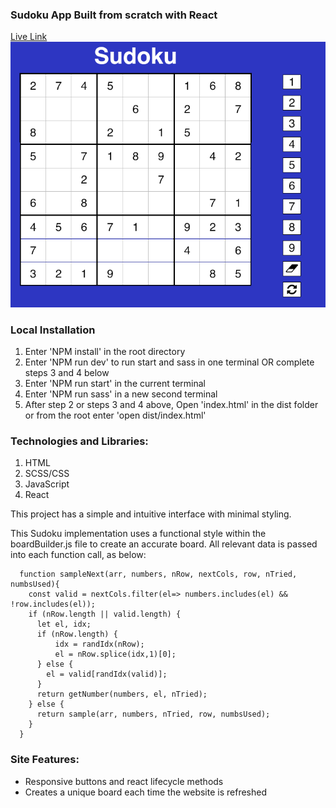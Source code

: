 ### Sudoku App Built from scratch with React

[Live Link](https://react-sudoku-24b70.web.app//)
![Alt text](screenshots/ui/8.4.2020v2.png)

### Local Installation
 1. Enter 'NPM install' in the root directory
 2. Enter 'NPM run dev' to run start and sass in one terminal OR complete steps 3 and 4 below
 3. Enter 'NPM run start' in the current terminal
 4. Enter 'NPM run sass' in a new second terminal
 5. After step 2 or steps 3 and 4 above, Open 'index.html' in the dist folder or from the root enter 'open dist/index.html'
 
### Technologies and Libraries:
 1. HTML
 2. SCSS/CSS
 3. JavaScript
 4. React

This project has a simple and intuitive interface with minimal styling.

This Sudoku implementation uses a functional style within the boardBuilder.js file to create an accurate board. All relevant data is passed into each function call, as below:

``` javsacript
  function sampleNext(arr, numbers, nRow, nextCols, row, nTried, numbsUsed){
    const valid = nextCols.filter(el=> numbers.includes(el) && !row.includes(el));
    if (nRow.length || valid.length) {
      let el, idx;
      if (nRow.length) {
          idx = randIdx(nRow);
          el = nRow.splice(idx,1)[0];
      } else {
        el = valid[randIdx(valid)];
      }
      return getNumber(numbers, el, nTried);
    } else {
      return sample(arr, numbers, nTried, row, numbsUsed);
    }
  }
```

### Site Features:

* Responsive buttons and react lifecycle methods
* Creates a unique board each time the website is refreshed
